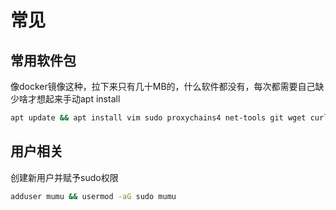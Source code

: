 # 常见

## 常用软件包

像docker镜像这种，拉下来只有几十MB的，什么软件都没有，每次都需要自己缺少啥才想起来手动apt install

```sh
apt update && apt install vim sudo proxychains4 net-tools git wget curl gnupg2 subversion 
```

## 用户相关

创建新用户并赋予sudo权限

```sh
adduser mumu && usermod -aG sudo mumu
```

